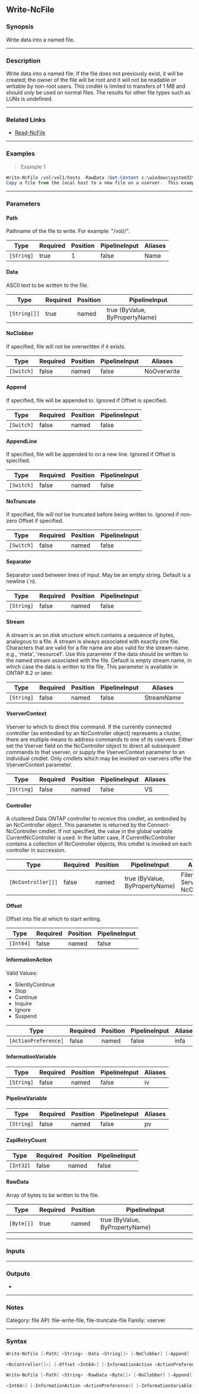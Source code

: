 Write-NcFile
------------

### Synopsis
Write data into a named file.

---

### Description

Write data into a named file.   If the file does not previously exist, it will be created; the owner of the file will be root and it will not be readable or writable by non-root users.  This cmdlet is limited to transfers of 1 MB and should only be used on normal files. The results for other file types such as LUNs is undefined.

---

### Related Links
* [Read-NcFile](Read-NcFile)

---

### Examples
> Example 1

```PowerShell
Write-NcFile /vol/vol1/hosts -RawData (Get-Content c:\windows\system32\drivers\etc\hosts -Encoding byte)
Copy a file from the local host to a new file on a vserver.  This example works for any file, text or binary.
```

---

### Parameters
#### **Path**
Pathname of the file to write.  For example: "/vol/<volume>/<file>".

|Type      |Required|Position|PipelineInput|Aliases|
|----------|--------|--------|-------------|-------|
|`[String]`|true    |1       |false        |Name   |

#### **Data**
ASCII text to be written to the file.

|Type        |Required|Position|PipelineInput                 |
|------------|--------|--------|------------------------------|
|`[String[]]`|true    |named   |true (ByValue, ByPropertyName)|

#### **NoClobber**
If specified, file will not be overwritten if it exists.

|Type      |Required|Position|PipelineInput|Aliases    |
|----------|--------|--------|-------------|-----------|
|`[Switch]`|false   |named   |false        |NoOverwrite|

#### **Append**
If specified, file will be appended to.  Ignored if Offset is specified.

|Type      |Required|Position|PipelineInput|
|----------|--------|--------|-------------|
|`[Switch]`|false   |named   |false        |

#### **AppendLine**
If specified, file will be appended to on a new line.  Ignored if Offset is specified.

|Type      |Required|Position|PipelineInput|
|----------|--------|--------|-------------|
|`[Switch]`|false   |named   |false        |

#### **NoTruncate**
If specified, file will not be truncated before being written to.  Ignored if non-zero Offset if specified.

|Type      |Required|Position|PipelineInput|
|----------|--------|--------|-------------|
|`[Switch]`|false   |named   |false        |

#### **Separator**
Separator used between lines of input.  May be an empty string.  Default is a newline (`n).

|Type      |Required|Position|PipelineInput|
|----------|--------|--------|-------------|
|`[String]`|false   |named   |false        |

#### **Stream**
A stream is an on disk structure which contains a sequence of bytes, analogous to a file.  A stream is always associated with exactly one file.  Characters that are valid for a file name are also valid for the stream-name.  e.g., 'meta', 'resource1'.
Use this parameter if the data should be written to the named stream associated with the file.
Default is empty stream name, in which case the data is written to the file.
This parameter is available in ONTAP 8.2 or later.

|Type      |Required|Position|PipelineInput|Aliases   |
|----------|--------|--------|-------------|----------|
|`[String]`|false   |named   |false        |StreamName|

#### **VserverContext**
Vserver to which to direct this command.  If the currently connected controller (as embodied by an NcController object) represents a cluster, there are multiple means to address commands to one of its vservers.  Either set the Vserver field on the NcController object to direct all subsequent commands to that vserver, or supply the VserverContext parameter to an individual cmdlet.  Only cmdlets which may be invoked on vservers offer the VserverContext parameter.

|Type      |Required|Position|PipelineInput|Aliases|
|----------|--------|--------|-------------|-------|
|`[String]`|false   |named   |false        |VS     |

#### **Controller**
A clustered Data ONTAP controller to receive this cmdlet, as embodied by an NcController object.  This parameter is returned by the Connect-NcController cmdlet.  If not specified, the value in the global variable CurrentNcController is used.  In the latter case, if CurrentNcController contains a collection of NcController objects, this cmdlet is invoked on each controller in succession.

|Type              |Required|Position|PipelineInput                 |Aliases                          |
|------------------|--------|--------|------------------------------|---------------------------------|
|`[NcController[]]`|false   |named   |true (ByValue, ByPropertyName)|Filer<br/>Server<br/>NcController|

#### **Offset**
Offset into file at which to start writing.

|Type     |Required|Position|PipelineInput|
|---------|--------|--------|-------------|
|`[Int64]`|false   |named   |false        |

#### **InformationAction**

Valid Values:

* SilentlyContinue
* Stop
* Continue
* Inquire
* Ignore
* Suspend

|Type                |Required|Position|PipelineInput|Aliases|
|--------------------|--------|--------|-------------|-------|
|`[ActionPreference]`|false   |named   |false        |infa   |

#### **InformationVariable**

|Type      |Required|Position|PipelineInput|Aliases|
|----------|--------|--------|-------------|-------|
|`[String]`|false   |named   |false        |iv     |

#### **PipelineVariable**

|Type      |Required|Position|PipelineInput|Aliases|
|----------|--------|--------|-------------|-------|
|`[String]`|false   |named   |false        |pv     |

#### **ZapiRetryCount**

|Type     |Required|Position|PipelineInput|
|---------|--------|--------|-------------|
|`[Int32]`|false   |named   |false        |

#### **RawData**
Array of bytes to be written to the file.

|Type      |Required|Position|PipelineInput                 |
|----------|--------|--------|------------------------------|
|`[Byte[]]`|true    |named   |true (ByValue, ByPropertyName)|

---

### Inputs

---

### Outputs
* 

---

### Notes
Category: file
API: file-write-file, file-truncate-file
Family: vserver

---

### Syntax
```PowerShell
Write-NcFile [-Path] <String> -Data <String[]> [-NoClobber] [-Append] [-AppendLine] [-NoTruncate] [-Separator <String>] [-Stream <String>] [-VserverContext <String>] [-Controller 
```
```PowerShell
<NcController[]>] [-Offset <Int64>] [-InformationAction <ActionPreference>] [-InformationVariable <String>] [-PipelineVariable <String>] [-ZapiRetryCount <Int32>] [<CommonParameters>]
```
```PowerShell
Write-NcFile [-Path] <String> -RawData <Byte[]> [-NoClobber] [-Append] [-AppendLine] [-NoTruncate] [-Stream <String>] [-VserverContext <String>] [-Controller <NcController[]>] [-Offset 
```
```PowerShell
<Int64>] [-InformationAction <ActionPreference>] [-InformationVariable <String>] [-PipelineVariable <String>] [-ZapiRetryCount <Int32>] [<CommonParameters>]
```
